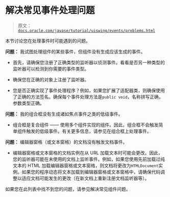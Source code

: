 # 解决常见事件处理问题

> 原文：[`docs.oracle.com/javase/tutorial/uiswing/events/problems.html`](https://docs.oracle.com/javase/tutorial/uiswing/events/problems.html)

本节讨论您在处理事件时可能遇到的问题。

**问题：** 我试图处理组件的某些事件，但组件没有生成应该生成的事件。

+   首先，请确保您注册了正确类型的监听器以侦测事件。看看是否另一种类型的监听器可以检测到你需要的事件类型。

+   确保您在正确的对象上注册了监听器。

+   您是否正确实现了事件处理程序？例如，如果您扩展了适配器类，则确保使用了正确的方法签名。确保每个事件处理方法是`public void`，名称拼写正确，参数类型正确。

**问题：** 我的组合框没有生成诸如焦点事件之类的低级事件。

+   组合框是复合组件 —— 使用多个组件实现的组件。因此，组合框不会触发简单组件触发的低级事件。有关更多信息，请参见在组合框上处理事件。

**问题：** 编辑器窗格（或文本窗格）的文档没有触发文档事件。

+   编辑器窗格或文本窗格的文档实例在从 URL 加载文本时可能会更改。因此，您的监听器可能在未使用的文档上监听事件。例如，如果您使用先前加载过纯文本的 HTML 加载编辑器窗格或文本窗格，则文档将更改为`HTMLDocument`实例。如果您的程序动态将文本加载到编辑器窗格或文本窗格中，请确保代码调整以适应文档可能发生的更改（在新文档上重新注册文档监听器等）。

如果您在此列表中找不到您的问题，请参见解决常见组件问题。

